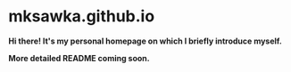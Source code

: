 # mksawka.github.io  

**Hi there! It's my personal homepage on which I briefly introduce myself.** 

**More detailed README coming soon.**
